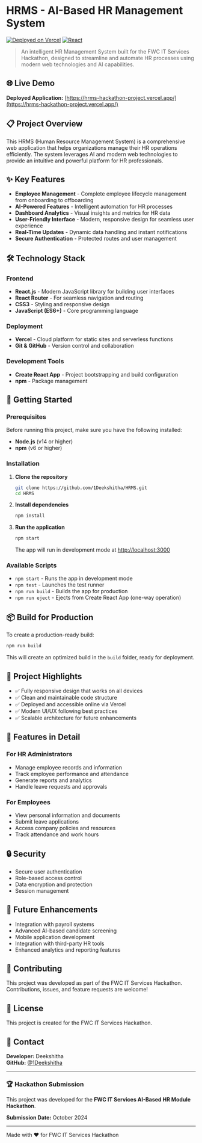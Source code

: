 # HRMS - AI-Based HR Management System

[![Deployed on Vercel](https://img.shields.io/badge/Deployed%20on-Vercel-black?style=flat&logo=vercel)](https://hrms-hackathon-project.vercel.app/)
[![React](https://img.shields.io/badge/React-18.x-blue?style=flat&logo=react)](https://reactjs.org/)

> An intelligent HR Management System built for the FWC IT Services Hackathon, designed to streamline and automate HR processes using modern web technologies and AI capabilities.

## 🌐 Live Demo

**Deployed Application:** [https://hrms-hackathon-project.vercel.app/](https://hrms-hackathon-project.vercel.app/)

## 📋 Project Overview

This HRMS (Human Resource Management System) is a comprehensive web application that helps organizations manage their HR operations efficiently. The system leverages AI and modern web technologies to provide an intuitive and powerful platform for HR professionals.

## ✨ Key Features

- **Employee Management** - Complete employee lifecycle management from onboarding to offboarding
- **AI-Powered Features** - Intelligent automation for HR processes
- **Dashboard Analytics** - Visual insights and metrics for HR data
- **User-Friendly Interface** - Modern, responsive design for seamless user experience
- **Real-Time Updates** - Dynamic data handling and instant notifications
- **Secure Authentication** - Protected routes and user management

## 🛠️ Technology Stack

### Frontend
- **React.js** - Modern JavaScript library for building user interfaces
- **React Router** - For seamless navigation and routing
- **CSS3** - Styling and responsive design
- **JavaScript (ES6+)** - Core programming language

### Deployment
- **Vercel** - Cloud platform for static sites and serverless functions
- **Git & GitHub** - Version control and collaboration

### Development Tools
- **Create React App** - Project bootstrapping and build configuration
- **npm** - Package management

## 🚀 Getting Started

### Prerequisites

Before running this project, make sure you have the following installed:
- **Node.js** (v14 or higher)
- **npm** (v6 or higher)

### Installation

1. **Clone the repository**
   ```bash
   git clone https://github.com/1Deekshitha/HRMS.git
   cd HRMS
   ```

2. **Install dependencies**
   ```bash
   npm install
   ```

3. **Run the application**
   ```bash
   npm start
   ```

   The app will run in development mode at [http://localhost:3000](http://localhost:3000)

### Available Scripts

- `npm start` - Runs the app in development mode
- `npm test` - Launches the test runner
- `npm run build` - Builds the app for production
- `npm run eject` - Ejects from Create React App (one-way operation)

## 📦 Build for Production

To create a production-ready build:

```bash
npm run build
```

This will create an optimized build in the `build` folder, ready for deployment.

## 🌟 Project Highlights

- ✅ Fully responsive design that works on all devices
- ✅ Clean and maintainable code structure
- ✅ Deployed and accessible online via Vercel
- ✅ Modern UI/UX following best practices
- ✅ Scalable architecture for future enhancements

## 📱 Features in Detail

### For HR Administrators
- Manage employee records and information
- Track employee performance and attendance
- Generate reports and analytics
- Handle leave requests and approvals

### For Employees
- View personal information and documents
- Submit leave applications
- Access company policies and resources
- Track attendance and work hours

## 🔒 Security

- Secure user authentication
- Role-based access control
- Data encryption and protection
- Session management

## 🎯 Future Enhancements

- Integration with payroll systems
- Advanced AI-based candidate screening
- Mobile application development
- Integration with third-party HR tools
- Enhanced analytics and reporting features

## 👥 Contributing

This project was developed as part of the FWC IT Services Hackathon. Contributions, issues, and feature requests are welcome!

## 📄 License

This project is created for the FWC IT Services Hackathon.

## 📧 Contact

**Developer:** Deekshitha  
**GitHub:** [@1Deekshitha](https://github.com/1Deekshitha)

---

### 🏆 Hackathon Submission

This project was developed for the **FWC IT Services AI-Based HR Module Hackathon**.

**Submission Date:** October 2024

---

Made with ❤️ for FWC IT Services Hackathon
